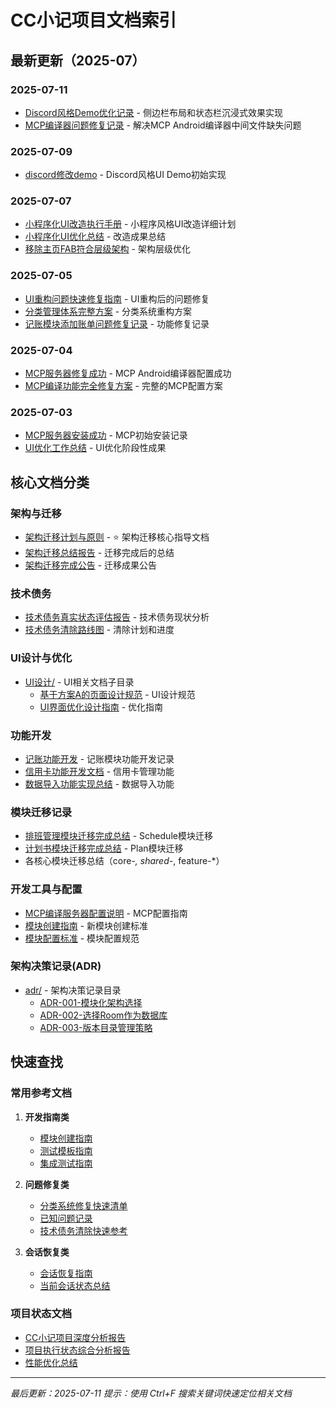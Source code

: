 # CC小记项目文档索引

## 最新更新（2025-07）

### 2025-07-11
- [Discord风格Demo优化记录](./20250711-Discord风格Demo优化记录.md) - 侧边栏布局和状态栏沉浸式效果实现
- [MCP编译器问题修复记录](./20250711-MCP编译器问题修复记录.md) - 解决MCP Android编译器中间文件缺失问题

### 2025-07-09
- [discord修改demo](./20250709-discord修改demo.md) - Discord风格UI Demo初始实现

### 2025-07-07
- [小程序化UI改造执行手册](./20250707-小程序化UI改造执行手册.md) - 小程序风格UI改造详细计划
- [小程序化UI优化总结](./20250707-小程序化UI优化总结.md) - 改造成果总结
- [移除主页FAB符合层级架构](./20250707-移除主页FAB符合层级架构.md) - 架构层级优化

### 2025-07-05
- [UI重构问题快速修复指南](./20250705-UI重构问题快速修复指南.md) - UI重构后的问题修复
- [分类管理体系完整方案](./20250705-分类管理体系完整方案.md) - 分类系统重构方案
- [记账模块添加账单问题修复记录](./20250705-记账模块添加账单问题修复记录.md) - 功能修复记录

### 2025-07-04
- [MCP服务器修复成功](./20250704-MCP服务器修复成功.md) - MCP Android编译器配置成功
- [MCP编译功能完全修复方案](./20250704-MCP编译功能完全修复方案.md) - 完整的MCP配置方案

### 2025-07-03
- [MCP服务器安装成功](./20250703-MCP服务器安装成功.md) - MCP初始安装记录
- [UI优化工作总结](./20250703-UI优化工作总结.md) - UI优化阶段性成果

## 核心文档分类

### 架构与迁移
- [架构迁移计划与原则](./架构迁移计划与原则.md) - ⭐ 架构迁移核心指导文档
- [架构迁移总结报告](./架构迁移总结报告.md) - 迁移完成后的总结
- [架构迁移完成公告](./架构迁移完成公告.md) - 迁移成果公告

### 技术债务
- [技术债务真实状态评估报告](./20250627-技术债务真实状态评估报告.md) - 技术债务现状分析
- [技术债务清除路线图](./20250627-技术债务清除路线图.md) - 清除计划和进度

### UI设计与优化
- [UI设计/](./UI设计/) - UI相关文档子目录
  - [基于方案A的页面设计规范](./UI设计/20250702-基于方案A的页面设计规范.md) - UI设计规范
  - [UI界面优化设计指南](./UI设计/20250701-UI界面优化设计指南.md) - 优化指南

### 功能开发
- [记账功能开发](./20250622-记账功能开发.md) - 记账模块功能开发记录
- [信用卡功能开发文档](./信用卡功能开发文档.md) - 信用卡管理功能
- [数据导入功能实现总结](./数据导入功能实现总结.md) - 数据导入功能

### 模块迁移记录
- [排班管理模块迁移完成总结](./排班管理模块迁移完成总结.md) - Schedule模块迁移
- [计划书模块迁移完成总结](./计划书模块迁移完成总结.md) - Plan模块迁移
- 各核心模块迁移总结（core-*, shared-*, feature-*）

### 开发工具与配置
- [MCP编译服务器配置说明](./20250628-MCP编译服务器配置说明.md) - MCP配置指南
- [模块创建指南](./20250620-模块创建指南.md) - 新模块创建标准
- [模块配置标准](./20250620-模块配置标准.md) - 模块配置规范

### 架构决策记录(ADR)
- [adr/](./adr/) - 架构决策记录目录
  - [ADR-001-模块化架构选择](./adr/ADR-001-模块化架构选择.md)
  - [ADR-002-选择Room作为数据库](./adr/ADR-002-选择Room作为数据库.md)
  - [ADR-003-版本目录管理策略](./adr/ADR-003-版本目录管理策略.md)

## 快速查找

### 常用参考文档
1. **开发指南类**
   - [模块创建指南](./20250620-模块创建指南.md)
   - [测试模板指南](./测试模板指南.md)
   - [集成测试指南](./集成测试指南.md)

2. **问题修复类**
   - [分类系统修复快速清单](./分类系统修复快速清单.md)
   - [已知问题记录](./20250627-已知问题记录.md)
   - [技术债务清除快速参考](./技术债务清除快速参考.md)

3. **会话恢复类**
   - [会话恢复指南](./20250628-会话恢复指南.md)
   - [当前会话状态总结](./当前会话状态总结.md)

### 项目状态文档
- [CC小记项目深度分析报告](./20250627-CC小记项目深度分析报告.md)
- [项目执行状态综合分析报告](./20250630-项目执行状态综合分析报告.md)
- [性能优化总结](./性能优化总结.md)

---
*最后更新：2025-07-11*
*提示：使用 Ctrl+F 搜索关键词快速定位相关文档*